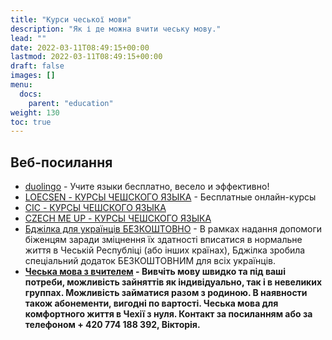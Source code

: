 ```yaml
---
title: "Курси чеської мови"
description: "Як і де можна вчити чеську мову."
lead: ""
date: 2022-03-11T08:49:15+00:00
lastmod: 2022-03-11T08:49:15+00:00
draft: false
images: []
menu:
  docs:
    parent: "education"
weight: 130
toc: true
---
```

## Веб-посилання

* [duolingo](https://ru.duolingo.com/) - Учите языки бесплатно, весело и эффективно!
* [LOECSEN - КУРСЫ ЧЕШСКОГО ЯЗЫКА](https://www.loecsen.com/ru/k%D1%83%D1%80%D1%81%D1%8B-%D1%87%D0%B5%D1%88%D1%81%D0%BA%D0%B8%D0%B9) - Бесплатные онлайн-курсы
* [CIC - КУРСЫ ЧЕШСКОГО ЯЗЫКА](https://www.cicops.cz/ru/kurzy)
* [CZECH ME UP - КУРСЫ ЧЕШСКОГО ЯЗЫКА](https://czechmeup.cz/pomozhem-vmeste)
* [Бджілка для українців БЕЗКОШТОВНО](https://www.vcelka.cz/vcelka-pro-ukrajinu) - В рамках надання допомоги біженцям заради зміцнення їх здатності вписатися в нормальне життя в Чеській Республіці (або інших країнах), Бджілка зробила спеціальний  додаток БЕЗКОШТОВНИМ для всіх українців.
* **[Чеська мова з вчителем](https://www.facebook.com/czviktorie) - Вивчіть мову швидко та під ваші потреби, можливість
зайняттів як індивідуально, так і в невеликих группах. Можливість займатися разом з родиною. В наявности також абонементи, вигодні по вартості. Чеська мова для комфортного життя в Чехії з нуля.
Контакт за посиланням або за телефоном + 420 774 188 392, Вікторія.**
